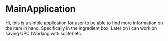 # MainApplication
Hi, this is a simple application for user to be able to find more information on the item in hand. Specifically in the ingredient box. Later on i can work on saving UPC,(Working with sqlite) etc. 
